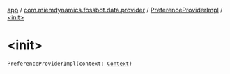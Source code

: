 [app](../../index.md) / [com.miemdynamics.fossbot.data.provider](../index.md) / [PreferenceProviderImpl](index.md) / [&lt;init&gt;](./-init-.md)

# &lt;init&gt;

`PreferenceProviderImpl(context: `[`Context`](https://developer.android.com/reference/android/content/Context.html)`)`